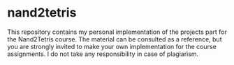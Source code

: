 # nand2tetris
This repository contains my personal implementation of the projects part for the Nand2Tetris course. The material can be consulted as a reference, but you are strongly invited to make your own implementation for the course assignments. I do not take any responsibility in case of plagiarism.
